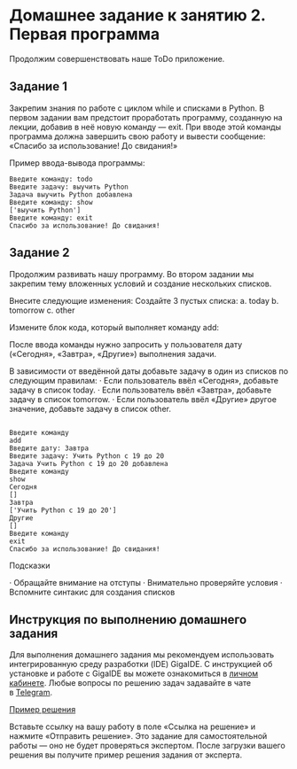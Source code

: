 # Домашнее задание к занятию 2. Первая программа

Продолжим совершенствовать наше ToDo приложение.

## Задание 1
Закрепим знания по работе с циклом while и списками в Python. В первом задании вам предстоит проработать программу, созданную на лекции, добавив в неё новую команду — exit. При вводе этой команды программа должна завершить свою работу и вывести сообщение: «Спасибо за использование! До свидания!»

Пример ввода-вывода программы:
```
Введите команду: todo
Введите задачу: выучить Python
Задача выучить Python добавлена
Введите команду: show
['выучить Python']
Введите команду: exit
Спасибо за использование! До свидания!
```

## Задание 2 
Продолжим развивать нашу программу. Во втором задании мы закрепим тему вложенных условий и создание нескольких списков.

Внесите следующие изменения:
Создайте 3 пустых списка: 
a.	today
b.	tomorrow
c.	other 

Измените блок кода, который выполняет команду add:

После ввода команды нужно запросить у пользователя дату («Сегодня», «Завтра», «Другие») выполнения задачи.

В зависимости от введённой даты добавьте задачу в один из списков по следующим правилам:
·	Если пользователь ввёл «Сегодня», добавьте задачу в список today.
·	Если пользователь ввёл «Завтра», добавьте задачу в список tomorrow.
·	Если пользователь ввёл «Другие» другое значение, добавьте задачу в список other.

```

Введите команду
add
Введите дату: Завтра
Введите задачу: Учить Python с 19 до 20
Задача Учить Python с 19 до 20 добавлена
Введите команду
show
Сегодня
[]
Завтра
['Учить Python с 19 до 20']
Другие
[]
Введите команду
exit
Спасибо за использование! До свидания!
```

Подсказки

·	Обращайте внимание на отступы
·	Внимательно проверяйте условия
·	Вспомните синтакис для создания списков


## Инструкция по выполнению домашнего задания

Для выполнения домашнего задания мы рекомендуем использовать интегрированную среду разработки (IDE) GigaIDE. С инструкцией об установке и работе с GigaIDE вы можете ознакомиться в [личном кабинете](https://netology.ru/profile/program/pyfree-async/lessons/153987/lesson_items/2575585).
Любые вопросы по решению задач задавайте в чате в [Telegram](https://t.me/+CsPYupjDKONhZmMy).

[Пример решения](https://github.com/netology-code/pyfree-homeworks/tree/main/homeworks/solution/1)

Вставьте ссылку на вашу работу в поле «Ссылка на решение» и нажмите «Отправить решение». 
Это задание для самостоятельной работы — оно не будет проверяться экспертом. После загрузки вашего решения вы получите пример решения задания от эксперта.

